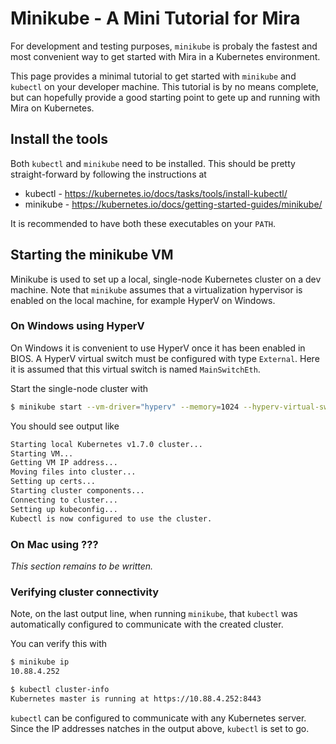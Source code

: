 # Minikube - A Mini Tutorial for Mira

For development and testing purposes, `minikube` is probaly the fastest and most convenient way to get started with Mira in a Kubernetes environment.

This page provides a minimal tutorial to get started with `minikube` and `kubectl` on your developer machine. This tutorial is by no means complete, but can hopefully provide a good starting point to gete up and running with Mira on Kubernetes.

## Install the tools

Both `kubectl` and `minikube` need to be installed. This should be pretty straight-forward by following the instructions at

- kubectl - https://kubernetes.io/docs/tasks/tools/install-kubectl/
- minikube - https://kubernetes.io/docs/getting-started-guides/minikube/

It is recommended to have both these executables on your `PATH`.

## Starting the minikube VM

Minikube is used to set up a local, single-node Kubernetes cluster on a dev machine. Note that `minikube` assumes that a virtualization hypervisor is enabled on the local machine, for example HyperV on Windows.

### On Windows using HyperV

On Windows it is convenient to use HyperV once it has been enabled in BIOS. A HyperV virtual switch must be configured with type `External`. Here it is assumed that this virtual switch is named `MainSwitchEth`.

Start the single-node cluster with

```sh
$ minikube start --vm-driver="hyperv" --memory=1024 --hyperv-virtual-switch="MainSwitchEth"
```

You should see output like

```sh
Starting local Kubernetes v1.7.0 cluster...
Starting VM...
Getting VM IP address...
Moving files into cluster...
Setting up certs...
Starting cluster components...
Connecting to cluster...
Setting up kubeconfig...
Kubectl is now configured to use the cluster.
```

### On Mac using ???
_This section remains to be written._


### Verifying cluster connectivity

Note, on the last output line, when running `minikube`, that `kubectl` was automatically configured to communicate with the created cluster.

You can verify this with

```sh
$ minikube ip
10.88.4.252

$ kubectl cluster-info
Kubernetes master is running at https://10.88.4.252:8443

```

`kubectl` can be configured to communicate with any Kubernetes server. Since the IP addresses natches in the output above, `kubectl` is set to go.

